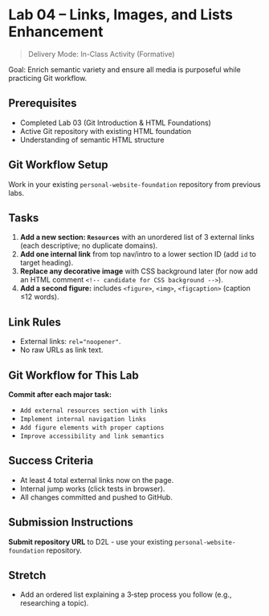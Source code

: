 # Lab 04 – Links, Images, and Lists Enhancement

> Delivery Mode: In-Class Activity (Formative)

Goal: Enrich semantic variety and ensure all media is purposeful while practicing Git workflow.

## Prerequisites
- Completed Lab 03 (Git Introduction & HTML Foundations)
- Active Git repository with existing HTML foundation
- Understanding of semantic HTML structure

## Git Workflow Setup
Work in your existing `personal-website-foundation` repository from previous labs.

## Tasks
1. **Add a new section: `Resources`** with an unordered list of 3 external links (each descriptive; no duplicate domains).
2. **Add one internal link** from top nav/intro to a lower section ID (add `id` to target heading).
3. **Replace any decorative image** with CSS background later (for now add an HTML comment `<!-- candidate for CSS background -->`).
4. **Add a second figure:** includes `<figure>`, `<img>`, `<figcaption>` (caption ≤12 words).

## Link Rules
- External links: `rel="noopener"`.
- No raw URLs as link text.

## Git Workflow for This Lab
**Commit after each major task:**
- `Add external resources section with links`
- `Implement internal navigation links`
- `Add figure elements with proper captions`
- `Improve accessibility and link semantics`

## Success Criteria
- At least 4 total external links now on the page.
- Internal jump works (click tests in browser).
- All changes committed and pushed to GitHub.

## Submission Instructions
**Submit repository URL** to D2L - use your existing `personal-website-foundation` repository.

## Stretch
- Add an ordered list explaining a 3‑step process you follow (e.g., researching a topic).
